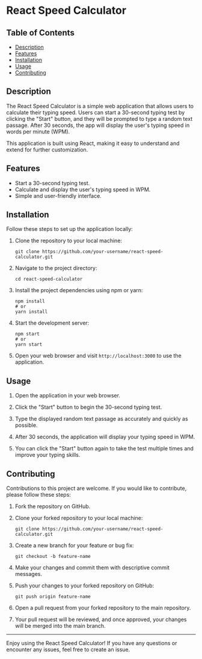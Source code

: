 # React Speed Calculator

## Table of Contents
- [Description](#description)
- [Features](#features)
- [Installation](#installation)
- [Usage](#usage)
- [Contributing](#contributing)

## Description

The React Speed Calculator is a simple web application that allows users to calculate their typing speed. Users can start a 30-second typing test by clicking the "Start" button, and they will be prompted to type a random text passage. After 30 seconds, the app will display the user's typing speed in words per minute (WPM).

This application is built using React, making it easy to understand and extend for further customization.

## Features

- Start a 30-second typing test.
- Calculate and display the user's typing speed in WPM.
- Simple and user-friendly interface.


## Installation

Follow these steps to set up the application locally:

1. Clone the repository to your local machine:

   ```shell
   git clone https://github.com/your-username/react-speed-calculator.git
   ```

2. Navigate to the project directory:

   ```shell
   cd react-speed-calculator
   ```

3. Install the project dependencies using npm or yarn:

   ```shell
   npm install
   # or
   yarn install
   ```

4. Start the development server:

   ```shell
   npm start
   # or
   yarn start
   ```

5. Open your web browser and visit `http://localhost:3000` to use the application.

## Usage

1. Open the application in your web browser.

2. Click the "Start" button to begin the 30-second typing test.

3. Type the displayed random text passage as accurately and quickly as possible.

4. After 30 seconds, the application will display your typing speed in WPM.

5. You can click the "Start" button again to take the test multiple times and improve your typing skills.

## Contributing

Contributions to this project are welcome. If you would like to contribute, please follow these steps:

1. Fork the repository on GitHub.

2. Clone your forked repository to your local machine:

   ```shell
   git clone https://github.com/your-username/react-speed-calculator.git
   ```

3. Create a new branch for your feature or bug fix:

   ```shell
   git checkout -b feature-name
   ```

4. Make your changes and commit them with descriptive commit messages.

5. Push your changes to your forked repository on GitHub:

   ```shell
   git push origin feature-name
   ```

6. Open a pull request from your forked repository to the main repository.

7. Your pull request will be reviewed, and once approved, your changes will be merged into the main branch.


---

Enjoy using the React Speed Calculator! If you have any questions or encounter any issues, feel free to create an issue.
